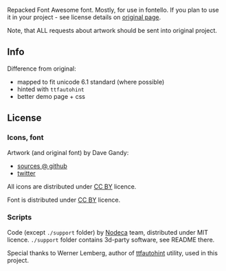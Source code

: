 Repacked Font Awesome font. Mostly, for use in fontello. If you plan to use it
in your project - see license details on [original page](http://fortawesome.github.com/Font-Awesome/).

Note, that ALL requests about artwork should be sent into original project.


Info
----

Difference from original:

- mapped to fit unicode 6.1 standard (where possible)
- hinted with `ttfautohint`
- better demo page + css


License
-------

### Icons, font

Artwork (and original font) by Dave Gandy:

- [sources @ github](http://fortawesome.github.com/Font-Awesome/)
- [twitter](http://twitter.com/fortaweso_me/)

All icons are distributed under
[CC BY](http://creativecommons.org/licenses/by/3.0/) licence.

Font is distributed under
[CC BY](http://creativecommons.org/licenses/by/3.0/) licence.

### Scripts

Code (except `./support` folder) by [Nodeca](https://github.com/nodeca) team,
distributed under MIT licence. `./support` folder contains 3d-party software,
see README there.

Special thanks to Werner Lemberg, author of
[ttfautohint](http://www.freetype.org/ttfautohint/) utility,
used in this project.
